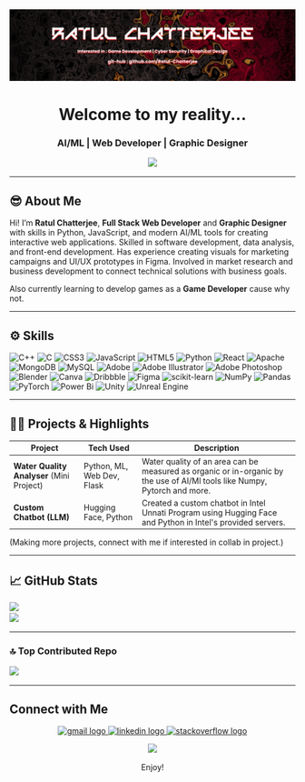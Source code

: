 <img src="Github Cover.png">
<h1 align="center">Welcome to my reality...</h1>
<h3 align="center">AI/ML | Web Developer | Graphic Designer</h3>

<p align="center">
  <img src="https://readme-typing-svg.demolab.com/?lines=Full-stack%20Web%20Developer;AI/ML%20Enthusiast;Passion%20for%20Game%20Development;Random%20man%20coding...;&center=true&width=500&height=45&color=FF0000">
</p>

---

## 😎 About Me

Hi! I’m **Ratul Chatterjee**, 
**Full Stack Web Developer** and **Graphic Designer** with skills in Python, JavaScript, and modern AI/ML tools for creating interactive web applications. Skilled in software development, data analysis, and front-end development. Has experience creating visuals for marketing campaigns and UI/UX prototypes in Figma. Involved in market research and business development to connect technical solutions with business goals.

Also currently learning to develop games as a **Game Developer** cause why not.

---

## ⚙️ Skills

![C++](https://img.shields.io/badge/c++-%2300599C.svg?style=for-the-badge&logo=c%2B%2B&logoColor=white) 
![C](https://img.shields.io/badge/c-%2300599C.svg?style=for-the-badge&logo=c&logoColor=white) 
![CSS3](https://img.shields.io/badge/css3-%231572B6.svg?style=for-the-badge&logo=css3&logoColor=white) 
![JavaScript](https://img.shields.io/badge/javascript-%23323330.svg?style=for-the-badge&logo=javascript&logoColor=%23F7DF1E) 
![HTML5](https://img.shields.io/badge/html5-%23E34F26.svg?style=for-the-badge&logo=html5&logoColor=white) 
![Python](https://img.shields.io/badge/python-3670A0?style=for-the-badge&logo=python&logoColor=ffdd54) 
![React](https://img.shields.io/badge/react-%2320232a.svg?style=for-the-badge&logo=react&logoColor=%2361DAFB) 
![Apache](https://img.shields.io/badge/apache-%23D42029.svg?style=for-the-badge&logo=apache&logoColor=white) 
![MongoDB](https://img.shields.io/badge/MongoDB-%234ea94b.svg?style=for-the-badge&logo=mongodb&logoColor=white) 
![MySQL](https://img.shields.io/badge/mysql-4479A1.svg?style=for-the-badge&logo=mysql&logoColor=white) 
![Adobe](https://img.shields.io/badge/adobe-%23FF0000.svg?style=for-the-badge&logo=adobe&logoColor=white) 
![Adobe Illustrator](https://img.shields.io/badge/adobe%20illustrator-%23FF9A00.svg?style=for-the-badge&logo=adobe%20illustrator&logoColor=white) 
![Adobe Photoshop](https://img.shields.io/badge/adobe%20photoshop-%2331A8FF.svg?style=for-the-badge&logo=adobe%20photoshop&logoColor=white) 
![Blender](https://img.shields.io/badge/blender-%23F5792A.svg?style=for-the-badge&logo=blender&logoColor=white) 
![Canva](https://img.shields.io/badge/Canva-%2300C4CC.svg?style=for-the-badge&logo=Canva&logoColor=white) 
![Dribbble](https://img.shields.io/badge/Dribbble-EA4C89?style=for-the-badge&logo=dribbble&logoColor=white) 
![Figma](https://img.shields.io/badge/figma-%23F24E1E.svg?style=for-the-badge&logo=figma&logoColor=white) 
![scikit-learn](https://img.shields.io/badge/scikit--learn-%23F7931E.svg?style=for-the-badge&logo=scikit-learn&logoColor=white) 
![NumPy](https://img.shields.io/badge/numpy-%23013243.svg?style=for-the-badge&logo=numpy&logoColor=white) 
![Pandas](https://img.shields.io/badge/pandas-%23150458.svg?style=for-the-badge&logo=pandas&logoColor=white) 
![PyTorch](https://img.shields.io/badge/PyTorch-%23EE4C2C.svg?style=for-the-badge&logo=PyTorch&logoColor=white) 
![Power Bi](https://img.shields.io/badge/power_bi-F2C811?style=for-the-badge&logo=powerbi&logoColor=black) 
![Unity](https://img.shields.io/badge/unity-%23000000.svg?style=for-the-badge&logo=unity&logoColor=white) 
![Unreal Engine](https://img.shields.io/badge/unrealengine-%23313131.svg?style=for-the-badge&logo=unrealengine&logoColor=white)


---

## 💪🧩 Projects & Highlights

|  Project         |  Tech Used          |  Description |
|--------------------|----------------------|----------------|
| **Water Quality Analyser**  (Mini Project)     | Python, ML, Web Dev, Flask   | Water quality of an area can be measured as organic or in-organic by the use of AI/Ml tools like Numpy, Pytorch and more. |
| **Custom Chatbot (LLM)**      | Hugging Face, Python| Created a custom chatbot in Intel Unnati Program using Hugging Face and Python in Intel's provided servers. |

(Making more projects, connect with me if interested in collab in project.)

---

## 📈 GitHub Stats


![](https://nirzak-streak-stats.vercel.app/?user=Ratul-Chatterjee&theme=shadow_red&hide_border=false)<br/>
![](https://github-readme-stats.vercel.app/api/top-langs/?username=Ratul-Chatterjee&theme=shadow_red&hide_border=false&include_all_commits=true&count_private=true&layout=compact)

---

### 🔝 Top Contributed Repo

![](https://github-contributor-stats.vercel.app/api?username=Ratul-Chatterjee&limit=5&theme=shadow_red&combine_all_yearly_contributions=true)

---

## Connect with Me

<div align="center">
  <a href="mailto:ratul.9chatterjee@gmail.com">
    <img src="https://img.shields.io/static/v1?message=Gmail&logo=gmail&label=&color=D14836&logoColor=white&labelColor=&style=for-the-badge" height="30" alt="gmail logo"/>
  </a>
  <a href="https://linkedin.com/in/ratulchatterjee99">
    <img src="https://img.shields.io/static/v1?message=LinkedIn&logo=linkedin&label=&color=0077B5&logoColor=white&labelColor=&style=for-the-badge" height="30" alt="linkedin logo"/>
  </a>
  <a href="https://stackoverflow.com/users/30645846/ratul-chatterjee?tab=profile">
    <img src="https://img.shields.io/static/v1?message=Stackoverflow&logo=stackoverflow&label=&color=FE7A16&logoColor=white&labelColor=&style=for-the-badge" height="30" alt="stackoverflow logo"/>
  </a>
</div>

<div align="center">
  
[![](https://visitcount.itsvg.in/api?id=Ratul-Chatterjee&icon=0&color=4)](https://visitcount.itsvg.in)

</div>
<p align="center">Enjoy!</p>
